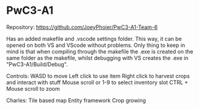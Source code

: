 # PwC3-A1
Repository: https://github.com/JoeyPhoier/PwC3-A1-Team-6

Has an added makefile and .vscode settings folder.
This way, it can be opened on both VS and VScode without problems.
Only thing to keep in mind is that when compiling through the makefile the .exe is created on the same folder as the makefile, whilst debugging with VS creates the .exe in "PwC3-A1/Build/Debug".

Controls:
WASD to move
Left click to use item
Right click to harvest crops and interact with stuff
Mouse scroll or 1-9 to select inventory slot
CTRL + Mouse scroll to zoom


Charles:
Tile based map
Entity framework
Crop growing
